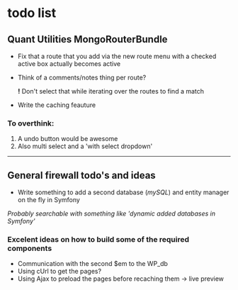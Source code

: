 # todo list 
## Quant Utilities MongoRouterBundle

- Fix that a route that you add via the new route menu with a checked active box actually becomes active  

- Think of a comments/notes thing per route?

	 **!** Don't select that while iterating over the routes to find a match

- Write the caching feauture

### To overthink:

1. A undo button would be awesome 
2. Also multi select and a 'with select dropdown'


---
  
## General firewall todo's and ideas

- Write something to add a second database (*mySQL*) and entity manager on the fly in Symfony

*Probably searchable with something like 'dynamic added databases in Symfony'*

### Excelent ideas on how to build some of the required components

- Communication with the second $em to the WP_db 
- Using cUrl to get the pages?
- Using Ajax to preload the pages before recaching them -> live preview
 






